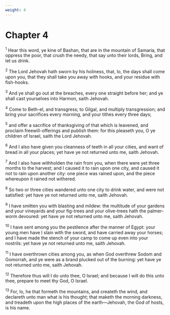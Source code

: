 ```yaml
---
weight: 4
---
```


# Chapter 4

<sup>1</sup> Hear this word, ye kine of Bashan, that are in the mountain of Samaria, that oppress the poor, that crush the needy, that say unto their lords, Bring, and let us drink. 

<sup>2</sup> The Lord Jehovah hath sworn by his holiness, that, lo, the days shall come upon you, that they shall take you away with hooks, and your residue with fish-hooks. 

<sup>3</sup> And ye shall go out at the breaches, every one straight before her; and ye shall cast yourselves into Harmon, saith Jehovah. 

<sup>4</sup> Come to Beth-el, and transgress; to Gilgal, and multiply transgression; and bring your sacrifices every morning, and your tithes every three days; 

<sup>5</sup> and offer a sacrifice of thanksgiving of that which is leavened, and proclaim freewill-offerings and publish them: for this pleaseth you, O ye children of Israel, saith the Lord Jehovah. 

<sup>6</sup> And I also have given you cleanness of teeth in all your cities, and want of bread in all your places; yet have ye not returned unto me, saith Jehovah. 

<sup>7</sup> And I also have withholden the rain from you, when there were yet three months to the harvest; and I caused it to rain upon one city, and caused it not to rain upon another city: one piece was rained upon, and the piece whereupon it rained not withered. 

<sup>8</sup> So two or three cities wandered unto one city to drink water, and were not satisfied: yet have ye not returned unto me, saith Jehovah. 

<sup>9</sup> I have smitten you with blasting and mildew: the multitude of your gardens and your vineyards and your fig-trees and your olive-trees hath the palmer-worm devoured: yet have ye not returned unto me, saith Jehovah. 

<sup>10</sup> I have sent among you the pestilence after the manner of Egypt: your young men have I slain with the sword, and have carried away your horses; and I have made the stench of your camp to come up even into your nostrils: yet have ye not returned unto me, saith Jehovah. 

<sup>11</sup> I have overthrown cities among you, as when God overthrew Sodom and Gomorrah, and ye were as a brand plucked out of the burning: yet have ye not returned unto me, saith Jehovah. 

<sup>12</sup> Therefore thus will I do unto thee, O Israel; and because I will do this unto thee, prepare to meet thy God, O Israel. 

<sup>13</sup> For, lo, he that formeth the mountains, and createth the wind, and declareth unto man what is his thought; that maketh the morning darkness, and treadeth upon the high places of the earth—Jehovah, the God of hosts, is his name. 


